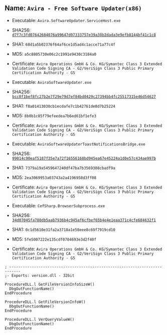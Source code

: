 ## Name: `Avira - Free Software Updater(x86)`

* Executable: `Avira.SoftwareUpdater.ServiceHost.exe`
* SHA256: [`d7f7c3fd07642684076a99647d07333757e39a38b2dada3e9efb8144bf41c1c8`](https://www.hybrid-analysis.com/search?query=d7f7c3fd07642684076a99647d07333757e39a38b2dada3e9efb8144bf41c1c8)
* SHA1: `68d1a5b02376f64af6ce1d5ad4c1acce71a77c4f`
* MD5: `a5c8805730e06c2c1991e9430c3184a0`
* Certificate: `Avira Operations GmbH & Co. KG/Symantec Class 3 Extended Validation Code Signing CA - G2/VeriSign Class 3 Public Primary Certification Authority - G5`

* Executable: `AviraSoftwareUpdater.exe`
* SHA256: [`bcc0f1bef8fc27b2e7f29e79d7ef84bd0429c27394bb4fc25517315e46d54627`](https://www.hybrid-analysis.com/search?query=bcc0f1bef8fc27b2e7f29e79d7ef84bd0429c27394bb4fc25517315e46d54627)
* SHA1: `f8a01413030cb1ecdafe7c1b42761de8d7b25224`
* MD5: `8b0b1c85f79efeedea7b6ed61bf1efe3`
* Certificate: `Avira Operations GmbH & Co. KG/Symantec Class 3 Extended Validation Code Signing CA - G2/VeriSign Class 3 Public Primary Certification Authority - G5`

* Executable: `AviraSoftwareUpdaterToastNotificationsBridge.exe`
* SHA256: [`99014c90eaf5187f35e7a72f16556168bd945ea67e45224a1d0e57c434ae997b`](https://www.hybrid-analysis.com/search?query=99014c90eaf5187f35e7a72f16556168bd945ea67e45224a1d0e57c434ae997b)
* SHA1: `7379a19a5459647240df47ba7b3569308cbadf9a`
* MD5: `2ea3069953a03743a2a4196958d3ff08`
* Certificate: `Avira Operations GmbH & Co. KG/Symantec Class 3 Extended Validation Code Signing CA - G2/VeriSign Class 3 Public Primary Certification Authority - G5`

* Executable: `CefSharp.BrowserSubprocess.exe`
* SHA256: [`34d07045fa780db5aab7936b4c945af6cfbef65b4e4e1eaa371c4cfe684632f1`](https://www.hybrid-analysis.com/search?query=34d07045fa780db5aab7936b4c945af6cfbef65b4e4e1eaa371c4cfe684632f1)
* SHA1: `0c1d5610e31fa2a3718a1e58eee8c69f7919cd10`
* MD5: `5fe5007222e135cdf0704693e3d2f40f`
* Certificate: `Avira Operations GmbH & Co. KG/Symantec Class 3 Extended Validation Code Signing CA - G2/VeriSign Class 3 Public Primary Certification Authority - G5`

```
; ---------------------------------------------------------------------------
;- Exports: version.dll - 32bit

ProcedureDLL.l GetFileVersionInfoSizeW()
  DbgOutFunctionName()
EndProcedure

ProcedureDLL.l GetFileVersionInfoW()
  DbgOutFunctionName()
EndProcedure

ProcedureDLL.l VerQueryValueW()
  DbgOutFunctionName()
EndProcedure
```